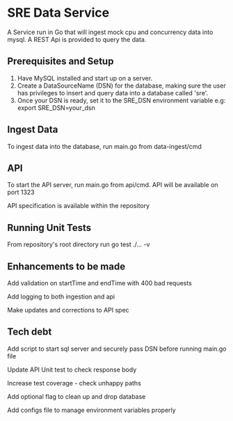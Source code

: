 # SRE Data Service
A Service run in Go that will ingest mock cpu and concurrency data into mysql.
A REST Api is provided to query the data.

## Prerequisites and Setup
1) Have MySQL installed and start up on a server.
2) Create a DataSourceName (DSN) for the database, making sure the user has privileges to insert and query data into a database called 'sre'.
3) Once your DSN is ready, set it to the SRE_DSN environment variable e.g:
export SRE_DSN=your_dsn

## Ingest Data
To ingest data into the database, run main.go from data-ingest/cmd

## API
To start the API server, run main.go from api/cmd. API will be available on port 1323

API specification is available within the repository

## Running Unit Tests
From repository's root directory run go test ./... -v

## Enhancements to be made
Add validation on startTime and endTime with 400 bad requests 

Add logging to both ingestion and api 

Make updates and corrections to API spec

## Tech debt
Add script to start sql server and securely pass DSN before running main.go file

Update API Unit test to check response body

Increase test coverage - check unhappy paths

Add optional flag to clean up and drop database

Add configs file to manage environment variables properly
